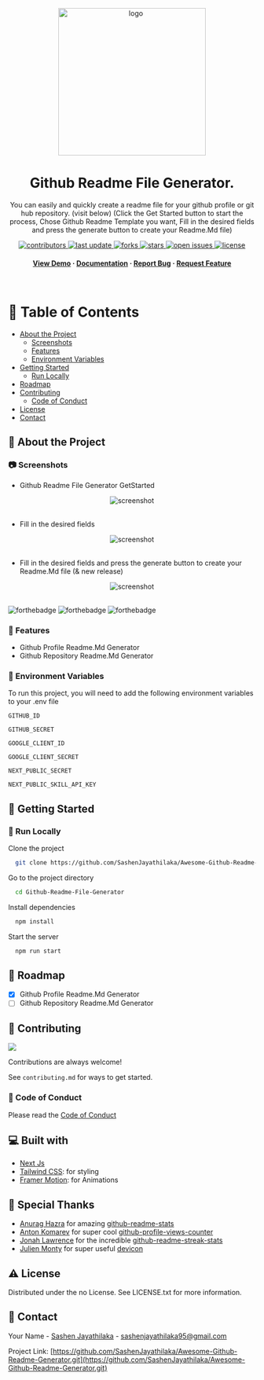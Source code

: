 <div align="center">

  <img src="https://user-images.githubusercontent.com/99184393/235164394-a1865b60-6506-488a-a666-bd55d2e009cb.png" alt="logo" width="300" height="auto" />
  <h1>
Github Readme File Generator.
</h1>
  
  <p>
You can easily and quickly create a readme file for your github profile or git hub repository. (visit below) (Click the Get Started button to start the process, Chose Github Readme Template you want, Fill in the desired fields and press the generate button to create your Readme.Md file)
  </p>
  
  
<!-- Badges -->
<p>
  <a href="https://github.com/SashenJayathilaka/Awesome-Github-Readme-Generator/graphs/contributors">
    <img src="https://img.shields.io/github/contributors/SashenJayathilaka/Awesome-Github-Readme-Generator" alt="contributors" />
  </a>
  <a href="">
    <img src="https://img.shields.io/github/last-commit/SashenJayathilaka/Awesome-Github-Readme-Generator" alt="last update" />
  </a>
  <a href="https://github.com/SashenJayathilaka/Awesome-Github-Readme-Generator/network/members">
    <img src="https://img.shields.io/github/forks/SashenJayathilaka/Awesome-Github-Readme-Generator" alt="forks" />
  </a>
  <a href="https://github.com/SashenJayathilaka/Github-Readme-File-Generator/stargazers">
    <img src="https://img.shields.io/github/stars/SashenJayathilaka/Awesome-Github-Readme-Generator" alt="stars" />
  </a>
  <a href="https://github.com/SashenJayathilaka/Github-Readme-File-Generator/issues/">
    <img src="https://img.shields.io/github/issues/SashenJayathilaka/Awesome-Github-Readme-Generator" alt="open issues" />
  </a>
  <a href="https://github.com/SashenJayathilaka/Github-Readme-File-Generator/blob/master/LICENSE">
    <img src="https://img.shields.io/github/license/SashenJayathilaka/Awesome-Github-Readme-Generator" alt="license" />
  </a>
</p>
   
<h4>
    <a href="https://git-readme-generator.vercel.app">View Demo</a>
  <span> · </span>
    <a href="https://github.com/SashenJayathilaka/Awesome-Github-Readme-Generator/blob/main/README.md">Documentation</a>
  <span> · </span>
    <a href="https://github.com/SashenJayathilaka/Awesome-Github-Readme-Generator/issues/">Report Bug</a>
  <span> · </span>
    <a href="https://github.com/SashenJayathilaka/Awesome-Github-Readme-Generator/issues/">Request Feature</a>
  </h4>
</div>

<br />

<!-- Table of Contents -->

# :notebook_with_decorative_cover: Table of Contents

- [About the Project](#star2-about-the-project)
  - [Screenshots](#camera-screenshots)
  - [Features](#dart-features)
  - [Environment Variables](#key-environment-variables)
- [Getting Started](#toolbox-getting-started)
  - [Run Locally](#running-run-locally)
- [Roadmap](#compass-roadmap)
- [Contributing](#wave-contributing)
  - [Code of Conduct](#scroll-code-of-conduct)
- [License](#warning-license)
- [Contact](#handshake-contact)

<!-- About the Project -->

## :star2: About the Project

<!-- Screenshots -->

### :camera: Screenshots

- Github Readme File Generator GetStarted
<div align="center"> 
  <img src="https://github.com/teamedwardforever/awesome-readme-template-1/blob/main/assets/ezgif-5-2a876de248.gif?raw=true" alt="screenshot" />
</div>

<br />

- Fill in the desired fields
<div align="center"> 
  <img src="https://github.com/teamedwardforever/awesome-readme-template-1/blob/main/assets/ezgif-5-d3142c792b.gif?raw=true" alt="screenshot" />
</div>

<br />

- Fill in the desired fields and press the generate button to create your Readme.Md file (& new release)
<div align="center"> 
  <img src="https://github.com/teamedwardforever/awesome-readme-template-1/blob/main/assets/ezgif-5-902eb787ef.gif?raw=true" alt="screenshot" />
</div>

<br />

![forthebadge](https://forthebadge.com/images/badges/built-with-love.svg)
![forthebadge](https://forthebadge.com/images/badges/for-you.svg)
![forthebadge](https://forthebadge.com/images/badges/powered-by-coffee.svg)

<!-- Features -->

### :dart: Features

- Github Profile Readme.Md Generator
- Github Repository Readme.Md Generator

<!-- Env Variables -->

### :key: Environment Variables

To run this project, you will need to add the following environment variables to your .env file

`GITHUB_ID`

`GITHUB_SECRET`

`GOOGLE_CLIENT_ID`

`GOOGLE_CLIENT_SECRET`

`NEXT_PUBLIC_SECRET`

`NEXT_PUBLIC_SKILL_API_KEY`

<!-- Getting Started -->

## :toolbox: Getting Started

<!-- Run Locally -->

### :running: Run Locally

Clone the project

```bash
  git clone https://github.com/SashenJayathilaka/Awesome-Github-Readme-Generator.git
```

Go to the project directory

```bash
  cd Github-Readme-File-Generator
```

Install dependencies

```bash
  npm install
```

Start the server

```bash
  npm run start
```

<!-- Roadmap -->

## :compass: Roadmap

- [x] Github Profile Readme.Md Generator
- [ ] Github Repository Readme.Md Generator

<!-- Contributing -->

## :wave: Contributing

<a href="https://github.com/Louis3797/awesome-readme-template/graphs/contributors">
  <img src="https://contrib.rocks/image?repo=Louis3797/awesome-readme-template" />
</a>

Contributions are always welcome!

See `contributing.md` for ways to get started.

<!-- Code of Conduct -->

### :scroll: Code of Conduct

Please read the [Code of Conduct](https://github.com/SashenJayathilaka/Github-Readme-File-Generator/blob/main/CODE_OF_CONDUCT.md)

## 💻 Built with

- [Next Js](https://nextjs.org/)
- [Tailwind CSS](https://tailwindcss.com/): for styling
- [Framer Motion](https://www.framer.com/motion/): for Animations

## 🙇 Special Thanks

- [Anurag Hazra](https://github.com/anuraghazra) for amazing [github-readme-stats](https://github.com/anuraghazra/github-readme-stats)
- [Anton Komarev](https://github.com/antonkomarev) for super cool [github-profile-views-counter](https://github.com/antonkomarev/github-profile-views-counter)
- [Jonah Lawrence](https://github.com/DenverCoder1) for the incredible [github-readme-streak-stats](https://github.com/DenverCoder1/github-readme-streak-stats)
- [Julien Monty](https://github.com/konpa) for super useful [devicon](https://github.com/konpa/devicon)

<!-- License -->

## :warning: License

Distributed under the no License. See LICENSE.txt for more information.

<!-- Contact -->

## :handshake: Contact

Your Name - [Sashen Jayathilaka](https://twitter.com/SashenHasinduJ) - sashenjayathilaka95@gmail.com

Project Link: [https://github.com/SashenJayathilaka/Awesome-Github-Readme-Generator.git](https://github.com/SashenJayathilaka/Awesome-Github-Readme-Generator.git)
